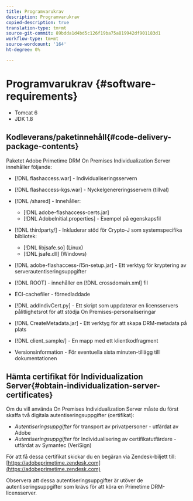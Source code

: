 ```yaml
---
title: Programvarukrav
description: Programvarukrav
copied-description: true
translation-type: tm+mt
source-git-commit: 89bdda1d4bd5c126f19ba75a819942df901183d1
workflow-type: tm+mt
source-wordcount: '164'
ht-degree: 0%

---
```



# Programvarukrav {#software-requirements}

* Tomcat 6
* JDK 1.8

## Kodleverans/paketinnehåll{#code-delivery-package-contents}

Paketet Adobe Primetime DRM On Premises Individualization Server innehåller följande:

* [!DNL flashaccess.war] - Individualiseringsservern
* [!DNL flashaccess-kgs.war] - Nyckelgenereringsservern (tillval)
* [!DNL /shared] - Innehåller:

   * [!DNL adobe-flashaccess-certs.jar]
   * [!DNL AdobeInitial.properties] - Exempel på egenskapsfil

* [!DNL thirdparty/] - Inkluderar stöd för Crypto-J som systemspecifika bibliotek:

   * [!DNL libjsafe.so] (Linux)
   * [!DNL jsafe.dll] (Windows)

* [!DNL adobe-flashaccess-i15n-setup.jar] - Ett verktyg för kryptering av serverautentiseringsuppgifter
* [!DNL ROOT] - innehåller en  [!DNL crossdomain.xml] fil

* ECI-cachefiler - förnedladdade
* [!DNL addIndivCert.py] - Ett skript som uppdaterar en licensservers pålitlighetsrot för att stödja On Premises-personaliseringar
* [!DNL CreateMetadata.jar] - Ett verktyg för att skapa DRM-metadata på plats
* [!DNL client_sample/] - En mapp med ett klientkodfragment
* Versionsinformation - För eventuella sista minuten-tillägg till dokumentationen

## Hämta certifikat för Individualization Server{#obtain-individualization-server-certificates}

Om du vill använda On Premises Individualization Server måste du först skaffa två digitala autentiseringsuppgifter (certifikat):

* *Autentiseringsuppgifter*  för transport av privatpersoner - utfärdat av Adobe
* *Autentiseringsuppgifter*  för Individualisering av certifikatutfärdare - utfärdat av Symantec (VeriSign)

För att få dessa certifikat skickar du en begäran via Zendesk-biljett till: [https://adobeprimetime.zendesk.com](https://adobeprimetime.zendesk.com)

Observera att dessa autentiseringsuppgifter är utöver de autentiseringsuppgifter som krävs för att köra en Primetime DRM-licensserver.